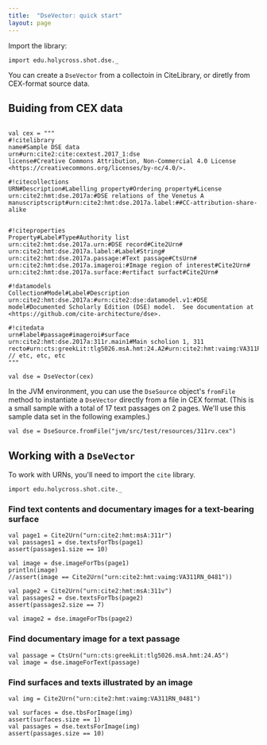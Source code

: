 ```yaml
---
title:  "DseVector: quick start"
layout: page
---
```



Import the library:


```tut:silent
import edu.holycross.shot.dse._
```


You can create a `DseVector` from a collectoin in CiteLibrary, or diretly from CEX-format source data.


## Buiding from CEX data


```tut:silent

val cex = """
#!citelibrary
name#Sample DSE data
urn#urn:cite2:cite:cextest.2017_1:dse
license#Creative Commons Attribution, Non-Commercial 4.0 License <https://creativecommons.org/licenses/by-nc/4.0/>.

#!citecollections
URN#Description#Labelling property#Ordering property#License
urn:cite2:hmt:dse.2017a:#DSE relations of the Venetus A manuscriptscript#urn:cite2:hmt:dse.2017a.label:##CC-attribution-share-alike


#!citeproperties
Property#Label#Type#Authority list
urn:cite2:hmt:dse.2017a.urn:#DSE record#Cite2Urn#
urn:cite2:hmt:dse.2017a.label:#Label#String#
urn:cite2:hmt:dse.2017a.passage:#Text passage#CtsUrn#
urn:cite2:hmt:dse.2017a.imageroi:#Image region of interest#Cite2Urn#
urn:cite2:hmt:dse.2017a.surface:#ertifact surfact#Cite2Urn#

#!datamodels
Collection#Model#Label#Description
urn:cite2:hmt:dse.2017a:#urn:cite2:dse:datamodel.v1:#DSE model#Documented Scholarly Edition (DSE) model.  See documentation at <https://github.com/cite-architecture/dse>.

#!citedata
urn#label#passage#imageroi#surface
urn:cite2:hmt:dse.2017a:311r.main1#Main scholion 1, 311 recto#urn:cts:greekLit:tlg5026.msA.hmt:24.A2#urn:cite2:hmt:vaimg:VA311RN_0481@0.216,0.0811,0.61,0.0751#urn:cite2:hmt:msA:311r
// etc, etc, etc
"""

val dse = DseVector(cex)
```

In the JVM environment, you can use the `DseSource` object's `fromFile` method to instantiate a `DseVector` directly from a file in CEX format.  (This is a small sample with a total of 17 text passages on 2 pages.  We'll use this sample data set in the following examples.)


```tut:silent
val dse = DseSource.fromFile("jvm/src/test/resources/311rv.cex")
```


## Working with a `DseVector`


To work with URNs, you'll need to import the `cite` library.

```tut:silent
import edu.holycross.shot.cite._
```


### Find text contents and documentary images for a text-bearing surface

```tut:silent
val page1 = Cite2Urn("urn:cite2:hmt:msA:311r")
val passages1 = dse.textsForTbs(page1)
assert(passages1.size == 10)

val image = dse.imageForTbs(page1)
println(image)
//assert(image == Cite2Urn("urn:cite2:hmt:vaimg:VA311RN_0481"))

val page2 = Cite2Urn("urn:cite2:hmt:msA:311v")
val passages2 = dse.textsForTbs(page2)
assert(passages2.size == 7)

val image2 = dse.imageForTbs(page2)

```

### Find documentary image for a text passage

```tut:silent
val passage = CtsUrn("urn:cts:greekLit:tlg5026.msA.hmt:24.A5")
val image = dse.imageForText(passage)

```


### Find surfaces and texts illustrated by an image

```tut:silent
val img = Cite2Urn("urn:cite2:hmt:vaimg:VA311RN_0481")

val surfaces = dse.tbsForImage(img)
assert(surfaces.size == 1)
val passages = dse.textsForImage(img)
assert(passages.size == 10)
```
